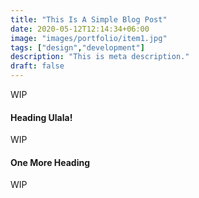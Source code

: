 ```yaml
---
title: "This Is A Simple Blog Post"
date: 2020-05-12T12:14:34+06:00
image: "images/portfolio/item1.jpg"
tags: ["design","development"]
description: "This is meta description."
draft: false
---
```


WIP


#### Heading Ulala!

WIP


#### One More Heading

WIP